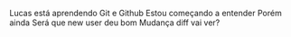 Lucas está aprendendo Git e Github
Estou começando a entender
Porém ainda 
Será que new user deu bom
Mudança diff vai ver?